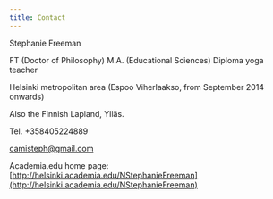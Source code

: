 ```yaml
---
title: Contact
---
```


Stephanie Freeman

FT (Doctor of Philosophy)
M.A. (Educational Sciences)
Diploma yoga teacher

Helsinki metropolitan area (Espoo Viherlaakso, from September 2014 onwards)

Also the Finnish Lapland, Ylläs. 

Tel. +358405224889

[camisteph@gmail.com](mailto:camisteph@gmail.com)

Academia.edu home page: [http://helsinki.academia.edu/NStephanieFreeman](http://helsinki.academia.edu/NStephanieFreeman)
